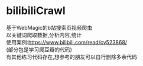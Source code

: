 # bilibiliCrawl
基于WebMagic的b站搜索页视频爬虫  
以关键词爬取数据,分析内容,统计  
使用案例:https://www.bilibili.com/read/cv523868/  
(部分包是学习爬豆瓣的代码)  
有其他练习代码存在,想参考的朋友可以自行删除多余代码  
